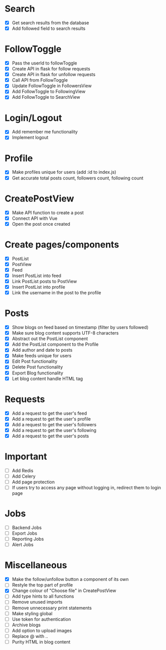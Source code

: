 # Search
- [x] Get search results from the database
- [x] Add followed field to search results

# FollowToggle
- [x] Pass the userId to followToggle
- [x] Create API in flask for follow requests
- [x] Create API in flask for unfollow requests
- [x] Call API from FollowToggle
- [x] Update FollowToggle in FollowersView
- [x] Add FollowToggle to FollowingView
- [x] Add FollowToggle to SearchView

# Login/Logout
- [x] Add remember me functionality
- [x] Implement logout

# Profile
- [x] Make profiles unique for users (add :id to index.js)
- [x] Get accurate total posts count, followers count, following count

# CreatePostView
- [x] Make API function to create a post
- [x] Connect API with Vue
- [x] Open the post once created

# Create pages/components
- [x] PostList
- [x] PostView
- [x] Feed
- [x] Insert PostList into feed
- [x] Link PostList posts to PostView
- [x] Insert PostList into profile
- [x] Link the username in the post to the profile

# Posts
- [x] Show blogs on feed based on timestamp (filter by users followed)
- [x] Make sure blog content supports UTF-8 characters
- [x] Abstract out the PostList component
- [x] Add the PostList component to the Profile 
- [x] Add author and date to posts
- [x] Make feeds unique for users
- [x] Edit Post functionality  
- [x] Delete Post functionality
- [x] Export Blog functionality
- [x] Let blog content handle HTML tag

# Requests
- [x] Add a request to get the user's feed
- [x] Add a request to get the user's profile
- [x] Add a request to get the user's followers
- [x] Add a request to get the user's following
- [x] Add a request to get the user's posts

# Important
- [ ] Add Redis
- [ ] Add Celery
- [ ] Add page protection
- [ ] If users try to access any page without logging in, redirect them to login page

# Jobs
- [ ] Backend Jobs
- [ ] Export Jobs
- [ ] Reporting Jobs
- [ ] Alert Jobs

# Miscellaneous
- [x] Make the follow/unfollow button a component of its own
- [ ] Restyle the top part of profile
- [x] Change colour of "Choose file" in CreatePostView
- [ ] Add type hints to all functions
- [ ] Remove unused imports
- [ ] Remove unnecessary print statements
- [ ] Make styling global
- [ ] Use token for authentication
- [ ] Archive blogs
- [ ] Add option to upload images
- [ ] Replace @ with ..
- [ ] Purity HTML in blog content
